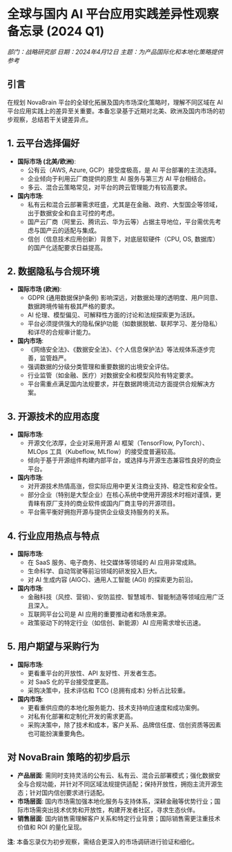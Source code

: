 # 全球与国内 AI 平台应用实践差异性观察备忘录 (2024 Q1)

*部门：战略研究部*
*日期：2024年4月12日*
*主题：为产品国际化和本地化策略提供参考*

## 引言
在规划 NovaBrain 平台的全球化拓展及国内市场深化策略时，理解不同区域在 AI 平台应用实践上的差异至关重要。本备忘录基于近期对北美、欧洲及国内市场的初步观察，总结若干关键差异点。

## 1. 云平台选择偏好

*   **国际市场 (北美/欧洲)**: 
    *   公有云（AWS, Azure, GCP）接受度极高，是 AI 平台部署的主流选择。
    *   企业倾向于利用云厂商提供的原生 AI 服务与第三方 AI 平台相结合。
    *   多云、混合云策略常见，对平台的跨云管理能力有较高要求。
*   **国内市场**: 
    *   私有云和混合云部署需求旺盛，尤其是在金融、政府、大型国企等领域，出于数据安全和自主可控的考虑。
    *   国产云厂商（阿里云、腾讯云、华为云等）占据主导地位，平台需优先考虑与国产云的适配与集成。
    *   信创（信息技术应用创新）背景下，对底层软硬件（CPU, OS, 数据库）的国产化适配要求日益提高。

## 2. 数据隐私与合规环境

*   **国际市场 (欧洲)**: 
    *   GDPR (通用数据保护条例) 影响深远，对数据处理的透明度、用户同意、数据跨境传输有极其严格的要求。
    *   AI 伦理、模型偏见、可解释性方面的讨论和法规探索更为活跃。
    *   平台必须提供强大的隐私保护功能（如数据脱敏、联邦学习、差分隐私）和详尽的合规审计能力。
*   **国内市场**: 
    *   《网络安全法》、《数据安全法》、《个人信息保护法》等法规体系逐步完善，监管趋严。
    *   强调数据的分级分类管理和重要数据的出境安全评估。
    *   行业监管（如金融、医疗）对数据安全和模型风险有特定要求。
    *   平台需重点满足国内法规要求，并在数据跨境流动方面提供合规解决方案。

## 3. 开源技术的应用态度

*   **国际市场**: 
    *   开源文化浓厚，企业对采用开源 AI 框架（TensorFlow, PyTorch）、MLOps 工具（Kubeflow, MLflow）的接受度普遍较高。
    *   倾向于基于开源组件构建内部平台，或选择与开源生态兼容性良好的商业平台。
*   **国内市场**: 
    *   对开源技术热情高涨，但实际应用中更关注商业支持、稳定性和安全性。
    *   部分企业（特别是大型企业）在核心系统中使用开源技术时相对谨慎，更青睐有原厂支持的商业软件或国内厂商主导的开源项目。
    *   平台需平衡好拥抱开源与提供企业级支持服务的关系。

## 4. 行业应用热点与特点

*   **国际市场**: 
    *   在 SaaS 服务、电子商务、社交媒体等领域的 AI 应用非常成熟。
    *   生命科学、自动驾驶等前沿领域的研发投入巨大。
    *   对 AI 生成内容 (AIGC)、通用人工智能 (AGI) 的探索更为前沿。
*   **国内市场**: 
    *   金融科技（风控、营销）、安防监控、智慧城市、智能制造等领域应用广泛且深入。
    *   互联网平台公司是 AI 应用的重要推动者和场景来源。
    *   政策驱动下的特定行业（如信创、新能源）AI 应用需求增长迅速。

## 5. 用户期望与采购行为

*   **国际市场**: 
    *   更看重平台的开放性、API 友好性、开发者生态。
    *   对 SaaS 化的平台接受度更高。
    *   采购决策中，技术评估和 TCO (总拥有成本) 分析占比较重。
*   **国内市场**: 
    *   更看重供应商的本地化服务能力、技术支持响应速度和成功案例。
    *   对私有化部署和定制化开发的需求更高。
    *   采购决策中，除了技术和成本，客户关系、品牌信任度、信创资质等因素也可能扮演重要角色。

## 对 NovaBrain 策略的初步启示

*   **产品层面**: 需同时支持灵活的公有云、私有云、混合云部署模式；强化数据安全与合规功能，并针对不同区域法规提供适配；保持开放性，拥抱主流开源生态；针对国内信创要求进行适配。
*   **市场层面**: 国内市场需加强本地化服务与支持体系，深耕金融等优势行业；国际市场需突出技术优势和开放性，构建开发者社区，寻求生态伙伴。
*   **销售层面**: 国内销售需理解客户关系和特定行业背景；国际销售需更注重技术价值和 ROI 的量化呈现。

**注**: 本备忘录仅为初步观察，需结合更深入的市场调研进行验证和细化。 